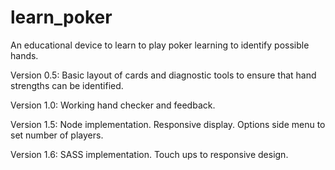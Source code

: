 # learn_poker
An educational device to learn to play poker learning to identify possible hands.

Version 0.5:
Basic layout of cards and diagnostic tools to ensure that hand strengths can be identified.

Version 1.0:
Working hand checker and feedback.

Version 1.5:
Node implementation.
Responsive display.
Options side menu to set number of players.

Version 1.6:
SASS implementation.
Touch ups to responsive design.